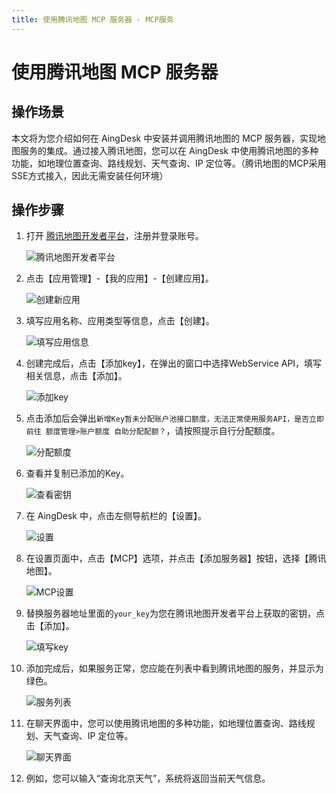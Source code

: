 ```yaml
---
title: 使用腾讯地图 MCP 服务器 - MCP服务  
---
```

# 使用腾讯地图 MCP 服务器 
## 操作场景
本文将为您介绍如何在 AingDesk 中安装并调用腾讯地图的 MCP 服务器，实现地图服务的集成。通过接入腾讯地图，您可以在 AingDesk 中使用腾讯地图的多种功能，如地理位置查询、路线规划、天气查询、IP 定位等。（腾讯地图的MCP采用SSE方式接入，因此无需安装任何环境）

## 操作步骤
1. 打开 [腾讯地图开发者平台](https://lbs.qq.com/dev/console/home)，注册并登录账号。
    
    ![腾讯地图开发者平台](img/tencent_map_platform.png)

2. 点击【应用管理】-【我的应用】-【创建应用】。
        
    ![创建新应用](img/tencent_map_create_app.png)

3. 填写应用名称、应用类型等信息，点击【创建】。
       
    ![填写应用信息](img/tencent_map_fill_info.png)

4. 创建完成后，点击【添加key】，在弹出的窗口中选择WebService API，填写相关信息，点击【添加】。
         
    ![添加key](img/tencent_map_add_key.png)
5. 点击添加后会弹出`新增Key暂未分配账户池接口额度，无法正常使用服务API，是否立即前往 额度管理>账户额度 自助分配配额？`，请按照提示自行分配额度。
         
    ![分配额度](img/tencent_map_quota.png)
6. 查看并复制已添加的Key。
         
    ![查看密钥](img/tencent_map_view_key.png)

7. 在 AingDesk 中，点击左侧导航栏的【设置】。
   
   ![设置](img/aingdesk_settings.png)

8. 在设置页面中，点击【MCP】选项，并点击【添加服务器】按钮，选择【腾讯地图】。
   
   ![MCP设置](img/amap_mcp_settings.png)

9. 替换服务器地址里面的`your_key`为您在腾讯地图开发者平台上获取的密钥，点击【添加】。
   
   ![填写key](img/tencent_map_fill_key.png)
10. 添加完成后，如果服务正常，您应能在列表中看到腾讯地图的服务，并显示为绿色。
    
    ![服务列表](img/tencent_map_service_list.png)
11. 在聊天界面中，您可以使用腾讯地图的多种功能，如地理位置查询、路线规划、天气查询、IP 定位等。
    
    ![聊天界面](img/tencent_map_chat_interface.png)
12. 例如，您可以输入“查询北京天气”，系统将返回当前天气信息。

